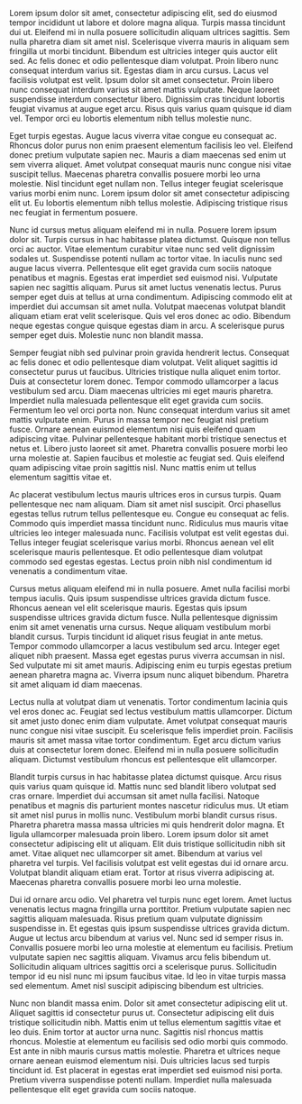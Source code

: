 Lorem ipsum dolor sit amet, consectetur adipiscing elit, sed do eiusmod tempor incididunt ut labore et dolore magna aliqua. Turpis massa tincidunt dui ut. Eleifend mi in nulla posuere sollicitudin aliquam ultrices sagittis. Sem nulla pharetra diam sit amet nisl. Scelerisque viverra mauris in aliquam sem fringilla ut morbi tincidunt. Bibendum est ultricies integer quis auctor elit sed. Ac felis donec et odio pellentesque diam volutpat. Proin libero nunc consequat interdum varius sit. Egestas diam in arcu cursus. Lacus vel facilisis volutpat est velit. Ipsum dolor sit amet consectetur. Proin libero nunc consequat interdum varius sit amet mattis vulputate. Neque laoreet suspendisse interdum consectetur libero. Dignissim cras tincidunt lobortis feugiat vivamus at augue eget arcu. Risus quis varius quam quisque id diam vel. Tempor orci eu lobortis elementum nibh tellus molestie nunc.

Eget turpis egestas. Augue lacus viverra vitae congue eu consequat ac. Rhoncus dolor purus non enim praesent elementum facilisis leo vel. Eleifend donec pretium vulputate sapien nec. Mauris a diam maecenas sed enim ut sem viverra aliquet. Amet volutpat consequat mauris nunc congue nisi vitae suscipit tellus. Maecenas pharetra convallis posuere morbi leo urna molestie. Nisl tincidunt eget nullam non. Tellus integer feugiat scelerisque varius morbi enim nunc. Lorem ipsum dolor sit amet consectetur adipiscing elit ut. Eu lobortis elementum nibh tellus molestie. Adipiscing tristique risus nec feugiat in fermentum posuere.

Nunc id cursus metus aliquam eleifend mi in nulla. Posuere lorem ipsum dolor sit. Turpis cursus in hac habitasse platea dictumst. Quisque non tellus orci ac auctor. Vitae elementum curabitur vitae nunc sed velit dignissim sodales ut. Suspendisse potenti nullam ac tortor vitae. In iaculis nunc sed augue lacus viverra. Pellentesque elit eget gravida cum sociis natoque penatibus et magnis. Egestas erat imperdiet sed euismod nisi. Vulputate sapien nec sagittis aliquam. Purus sit amet luctus venenatis lectus. Purus semper eget duis at tellus at urna condimentum. Adipiscing commodo elit at imperdiet dui accumsan sit amet nulla. Volutpat maecenas volutpat blandit aliquam etiam erat velit scelerisque. Quis vel eros donec ac odio. Bibendum neque egestas congue quisque egestas diam in arcu. A scelerisque purus semper eget duis. Molestie nunc non blandit massa.

Semper feugiat nibh sed pulvinar proin gravida hendrerit lectus. Consequat ac felis donec et odio pellentesque diam volutpat. Velit aliquet sagittis id consectetur purus ut faucibus. Ultricies tristique nulla aliquet enim tortor. Duis at consectetur lorem donec. Tempor commodo ullamcorper a lacus vestibulum sed arcu. Diam maecenas ultricies mi eget mauris pharetra. Imperdiet nulla malesuada pellentesque elit eget gravida cum sociis. Fermentum leo vel orci porta non. Nunc consequat interdum varius sit amet mattis vulputate enim. Purus in massa tempor nec feugiat nisl pretium fusce. Ornare aenean euismod elementum nisi quis eleifend quam adipiscing vitae. Pulvinar pellentesque habitant morbi tristique senectus et netus et. Libero justo laoreet sit amet. Pharetra convallis posuere morbi leo urna molestie at. Sapien faucibus et molestie ac feugiat sed. Quis eleifend quam adipiscing vitae proin sagittis nisl. Nunc mattis enim ut tellus elementum sagittis vitae et.

Ac placerat vestibulum lectus mauris ultrices eros in cursus turpis. Quam pellentesque nec nam aliquam. Diam sit amet nisl suscipit. Orci phasellus egestas tellus rutrum tellus pellentesque eu. Congue eu consequat ac felis. Commodo quis imperdiet massa tincidunt nunc. Ridiculus mus mauris vitae ultricies leo integer malesuada nunc. Facilisis volutpat est velit egestas dui. Tellus integer feugiat scelerisque varius morbi. Rhoncus aenean vel elit scelerisque mauris pellentesque. Et odio pellentesque diam volutpat commodo sed egestas egestas. Lectus proin nibh nisl condimentum id venenatis a condimentum vitae.

Cursus metus aliquam eleifend mi in nulla posuere. Amet nulla facilisi morbi tempus iaculis. Quis ipsum suspendisse ultrices gravida dictum fusce. Rhoncus aenean vel elit scelerisque mauris. Egestas quis ipsum suspendisse ultrices gravida dictum fusce. Nulla pellentesque dignissim enim sit amet venenatis urna cursus. Neque aliquam vestibulum morbi blandit cursus. Turpis tincidunt id aliquet risus feugiat in ante metus. Tempor commodo ullamcorper a lacus vestibulum sed arcu. Integer eget aliquet nibh praesent. Massa eget egestas purus viverra accumsan in nisl. Sed vulputate mi sit amet mauris. Adipiscing enim eu turpis egestas pretium aenean pharetra magna ac. Viverra ipsum nunc aliquet bibendum. Pharetra sit amet aliquam id diam maecenas.

Lectus nulla at volutpat diam ut venenatis. Tortor condimentum lacinia quis vel eros donec ac. Feugiat sed lectus vestibulum mattis ullamcorper. Dictum sit amet justo donec enim diam vulputate. Amet volutpat consequat mauris nunc congue nisi vitae suscipit. Eu scelerisque felis imperdiet proin. Facilisis mauris sit amet massa vitae tortor condimentum. Eget arcu dictum varius duis at consectetur lorem donec. Eleifend mi in nulla posuere sollicitudin aliquam. Dictumst vestibulum rhoncus est pellentesque elit ullamcorper.

Blandit turpis cursus in hac habitasse platea dictumst quisque. Arcu risus quis varius quam quisque id. Mattis nunc sed blandit libero volutpat sed cras ornare. Imperdiet dui accumsan sit amet nulla facilisi. Natoque penatibus et magnis dis parturient montes nascetur ridiculus mus. Ut etiam sit amet nisl purus in mollis nunc. Vestibulum morbi blandit cursus risus. Pharetra pharetra massa massa ultricies mi quis hendrerit dolor magna. Et ligula ullamcorper malesuada proin libero. Lorem ipsum dolor sit amet consectetur adipiscing elit ut aliquam. Elit duis tristique sollicitudin nibh sit amet. Vitae aliquet nec ullamcorper sit amet. Bibendum at varius vel pharetra vel turpis. Vel facilisis volutpat est velit egestas dui id ornare arcu. Volutpat blandit aliquam etiam erat. Tortor at risus viverra adipiscing at. Maecenas pharetra convallis posuere morbi leo urna molestie.

Dui id ornare arcu odio. Vel pharetra vel turpis nunc eget lorem. Amet luctus venenatis lectus magna fringilla urna porttitor. Pretium vulputate sapien nec sagittis aliquam malesuada. Risus pretium quam vulputate dignissim suspendisse in. Et egestas quis ipsum suspendisse ultrices gravida dictum. Augue ut lectus arcu bibendum at varius vel. Nunc sed id semper risus in. Convallis posuere morbi leo urna molestie at elementum eu facilisis. Pretium vulputate sapien nec sagittis aliquam. Vivamus arcu felis bibendum ut. Sollicitudin aliquam ultrices sagittis orci a scelerisque purus. Sollicitudin tempor id eu nisl nunc mi ipsum faucibus vitae. Id leo in vitae turpis massa sed elementum. Amet nisl suscipit adipiscing bibendum est ultricies.

Nunc non blandit massa enim. Dolor sit amet consectetur adipiscing elit ut. Aliquet sagittis id consectetur purus ut. Consectetur adipiscing elit duis tristique sollicitudin nibh. Mattis enim ut tellus elementum sagittis vitae et leo duis. Enim tortor at auctor urna nunc. Sagittis nisl rhoncus mattis rhoncus. Molestie at elementum eu facilisis sed odio morbi quis commodo. Est ante in nibh mauris cursus mattis molestie. Pharetra et ultrices neque ornare aenean euismod elementum nisi. Duis ultricies lacus sed turpis tincidunt id. Est placerat in egestas erat imperdiet sed euismod nisi porta. Pretium viverra suspendisse potenti nullam. Imperdiet nulla malesuada pellentesque elit eget gravida cum sociis natoque.
